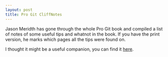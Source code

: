 ```yaml
---
layout: post
title: Pro Git CliffNotes
---
```


Jason Meridth has gone through the whole Pro Git book and compiled a list of notes of some
useful tips and whatnot in the book.  If you have the print version, he marks which pages 
all the tips were found on.  

I thought it might be a useful companion, you can find it
<a href="http://www.lostechies.com/blogs/jason_meridth/archive/2010/04/05/quot-pro-git-quot-cliff-notes.aspx">here</a>.

